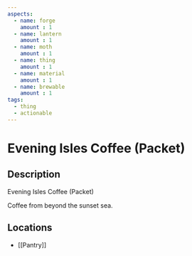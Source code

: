 ```yaml
---
aspects: 
  - name: forge
    amount : 1
  - name: lantern
    amount : 1
  - name: moth
    amount : 1
  - name: thing
    amount : 1
  - name: material
    amount : 1
  - name: brewable
    amount : 1
tags:
  - thing
  - actionable
---
```


# Evening Isles Coffee (Packet)

## Description
Evening Isles Coffee (Packet)

Coffee from beyond the sunset sea.
## Locations
- [[Pantry]]